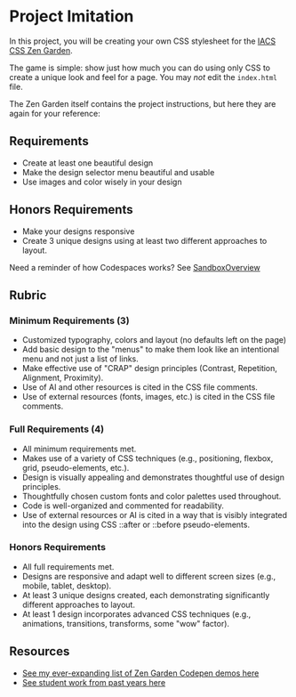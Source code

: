 # Project Imitation

In this project, you will be creating your own CSS stylesheet for the [IACS CSS Zen Garden](https://iacs-zen-garden.netlify.app/).

The game is simple: show just how much you can do using only CSS to create a unique look and feel for a page. You may *not* edit the `index.html` file.

The Zen Garden itself contains the project instructions, but here they are again for your reference:

## Requirements

- Create at least one beautiful design
- Make the design selector menu beautiful and usable
- Use images and color wisely in your design

## Honors Requirements

- Make your designs responsive
- Create 3 unique designs using at least two different approaches to layout.

Need a reminder of how Codespaces works? See [SandboxOverview](./SandboxOverview.md)

## Rubric

### Minimum Requirements (3)
- Customized typography, colors and layout (no defaults left on the page)
- Add basic design to the "menus" to make them look like an intentional menu and not just a list of links.
- Make effective use of "CRAP" design principles (Contrast, Repetition, Alignment, Proximity).
- Use of AI and other resources is cited in the CSS file comments.
- Use of external resources (fonts, images, etc.) is cited in the CSS file comments.

### Full Requirements (4)
- All minimum requirements met.
- Makes use of a variety of CSS techniques (e.g., positioning, flexbox, grid, pseudo-elements, etc.).
- Design is visually appealing and demonstrates thoughtful use of design principles.
- Thoughtfully chosen custom fonts and color palettes used throughout.
- Code is well-organized and commented for readability.
- Use of external resources or AI is cited in a way that is visibly integrated into the design using CSS ::after or ::before pseudo-elements.

### Honors Requirements
- All full requirements met.
- Designs are responsive and adapt well to different screen sizes (e.g., mobile, tablet, desktop).
- At least 3 unique designs created, each demonstrating significantly different approaches to layout.
- At least 1 design incorporates advanced CSS techniques (e.g., animations, transitions, transforms, some "wow" factor).


## Resources

- [See my ever-expanding list of Zen Garden Codepen demos here](https://codepen.io/collection/OyVeGb)
- [See student work from past years here](https://iacs-zen-garden.netlify.app/)

